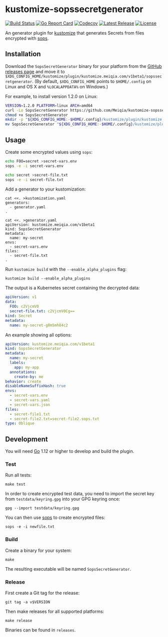 # kustomize-sopssecretgenerator

[![Build Status](https://travis-ci.org/Meiqia/kustomize-sopssecretgenerator.svg?branch=master)](https://travis-ci.org/Meiqia/kustomize-sopssecretgenerator)
[![Go Report Card](https://goreportcard.com/badge/github.com/Meiqia/kustomize-sopssecretgenerator)](https://goreportcard.com/report/github.com/Meiqia/kustomize-sopssecretgenerator)
[![Codecov](https://img.shields.io/codecov/c/github/Meiqia/kustomize-sopssecretgenerator)](https://codecov.io/gh/Meiqia/kustomize-sopssecretgenerator)
[![Latest Release](https://img.shields.io/github/v/release/Meiqia/kustomize-sopssecretgenerator?sort=semver)](https://github.com/Meiqia/kustomize-sopssecretgenerator/releases/latest)
[![License](https://img.shields.io/github/license/Meiqia/kustomize-sopssecretgenerator)](https://github.com/Meiqia/kustomize-sopssecretgenerator/blob/master/LICENSE)

An generator plugin for [kustomize](https://github.com/kubernetes-sigs/kustomize)
that generates Secrets from files encrypted with [sops](https://github.com/mozilla/sops).


## Installation

Download the `SopsSecretGenerator` binary for your platform from the
[GitHub releases page](https://github.com/Meiqia/kustomize-sopssecretgenerator/releases) and
move it to `$XDG_CONFIG_HOME/kustomize/plugin/kustomize.meiqia.com/v1beta1/sopssecretgenerator`. (By default,
`$XDG_CONFIG_HOME` points to `$HOME/.config` on Linux and OS X and `%LOCALAPPDATA%` on Windows.)

For example, to install version 1.2.0 on Linux:

```bash
VERSION=1.2.0 PLATFORM=linux ARCH=amd64
curl -Lo SopsSecretGenerator https://github.com/Meiqia/kustomize-sopssecretgenerator/releases/download/v${VERSION}/SopsSecretGenerator_${VERSION}_${PLATFORM}_${ARCH}
chmod +x SopsSecretGenerator
mkdir -p "${XDG_CONFIG_HOME:-$HOME/.config}/kustomize/plugin/kustomize.meiqia.com/v1beta1/sopssecretgenerator"
mv SopsSecretGenerator "${XDG_CONFIG_HOME:-$HOME/.config}/kustomize/plugin/kustomize.meiqia.com/v1beta1/sopssecretgenerator"
```

## Usage

Create some encrypted values using `sops`:

```bash
echo FOO=secret >secret-vars.env
sops -e -i secret-vars.env

echo secret >secret-file.txt
sops -e -i secret-file.txt
```

Add a generator to your kustomization:

    cat <<. >kustomization.yaml
    generators:
      - generator.yaml
    .

    cat <<. >generator.yaml
    apiVersion: kustomize.meiqia.com/v1beta1
    kind: SopsSecretGenerator
    metadata:
      name: my-secret
    envs:
      - secret-vars.env
    files:
      - secret-file.txt
    .
      
Run `kustomize build` with the `--enable_alpha_plugins` flag:

    kustomize build --enable_alpha_plugins
    
The output is a Kubernetes secret containing the decrypted data:


```yaml
apiVersion: v1
data:
  FOO: c2VjcmV0
  secret-file.txt: c2VjcmV0Cg==
kind: Secret
metadata:
  name: my-secret-g8m5mh84c2
```

An example showing all options:

```yaml
apiVersion: kustomize.meiqia.com/v1beta1
kind: SopsSecretGenerator
metadata:
  name: my-secret
  labels:
    app: my-app
  annotations:
    create-by: me
behavior: create
disableNameSuffixHash: true
envs:
  - secret-vars.env
  - secret-vars.yaml
  - secret-vars.json
files:
  - secret-file1.txt
  - secret-file2.txt=secret-file2.sops.txt
type: Oblique
```

## Development

You will need [Go](https://golang.org) 1.12 or higher to develop and build the plugin.


### Test

Run all tests:

    make test

In order to create encrypted test data, you need to import the secret key from `testdata/keyring.gpg` into
your GPG keyring once:

    gpg --import testdata/keyring.gpg
    
You can then use [sops](https://github.com/mozilla/sops) to create encrypted files:

    sops -e -i newfile.txt


### Build

Create a binary for your system:

    make
    
The resulting executable will be named `SopsSecretGenerator`.


### Release

First create a Git tag for the release:

    git tag -a v$VERSION

Then make releases for all supported platforms:

    make release
    
Binaries can be found in `releases`.
